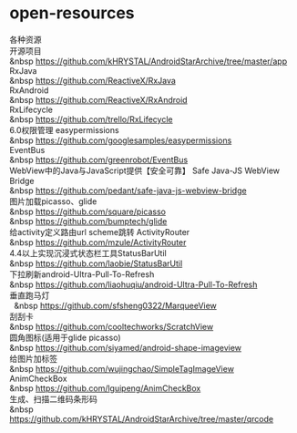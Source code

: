 # open-resources
各种资源</br>
开源项目 </br>
&nbsp https://github.com/kHRYSTAL/AndroidStarArchive/tree/master/app  </br>
RxJava  </br>
&nbsp https://github.com/ReactiveX/RxJava  </br>
RxAndroid </br>
&nbsp https://github.com/ReactiveX/RxAndroid </br>
RxLifecycle  </br>
&nbsp https://github.com/trello/RxLifecycle  </br>
6.0权限管理 easypermissions <br />
&nbsp https://github.com/googlesamples/easypermissions   <br />
EventBus </br>
&nbsp https://github.com/greenrobot/EventBus  </br>
WebView中的Java与JavaScript提供【安全可靠】 Safe Java-JS WebView Bridge  <br />
&nbsp https://github.com/pedant/safe-java-js-webview-bridge   <br/>
图片加载picasso、glide <br/>
&nbsp https://github.com/square/picasso  </br>
&nbsp https://github.com/bumptech/glide   <br />
给activity定义路由url scheme跳转 ActivityRouter  </br>
&nbsp https://github.com/mzule/ActivityRouter   </br>
4.4以上实现沉浸式状态栏工具StatusBarUtil   <br />
&nbsp https://github.com/laobie/StatusBarUtil   <br/>
下拉刷新android-Ultra-Pull-To-Refresh   </br>
&nbsp https://github.com/liaohuqiu/android-Ultra-Pull-To-Refresh   </br>
垂直跑马灯</br>  
&nbsp https://github.com/sfsheng0322/MarqueeView  </br>
刮刮卡</br>
&nbsp https://github.com/cooltechworks/ScratchView   </br>
圆角图标(适用于glide picasso)  </br>
&nbsp https://github.com/siyamed/android-shape-imageview  </br>
给图片加标签</br>
&nbsp https://github.com/wujingchao/SimpleTagImageView   </br>
AnimCheckBox</br>
&nbsp https://github.com/lguipeng/AnimCheckBox  </br>
生成、扫描二维码条形码</br>
&nbsp https://github.com/kHRYSTAL/AndroidStarArchive/tree/master/qrcode  </br>
